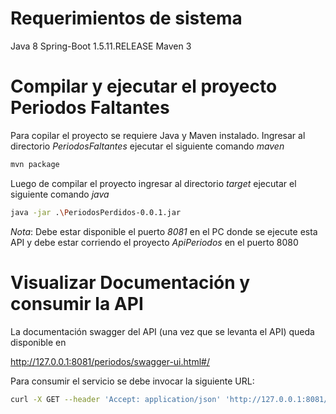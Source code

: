# Requerimientos de sistema

Java 8
Spring-Boot 1.5.11.RELEASE
Maven 3

# Compilar y ejecutar el proyecto Periodos Faltantes
Para copilar el proyecto se requiere Java y Maven instalado.
Ingresar al directorio *PeriodosFaltantes* ejecutar el siguiente comando *maven*

```bash
mvn package
```

Luego de compilar el proyecto ingresar al directorio *target* ejecutar el siguiente comando *java*

```bash
java -jar .\PeriodosPerdidos-0.0.1.jar
```
*Nota*:
Debe estar disponible el puerto *8081* en el PC donde se ejecute esta API y debe estar corriendo el proyecto *ApiPeriodos* en el puerto 8080

# Visualizar Documentación y consumir la API

La documentación swagger del API (una vez que se levanta el API) queda disponible en

http://127.0.0.1:8081/periodos/swagger-ui.html#/

Para consumir el servicio se debe invocar la siguiente URL:

```bash
curl -X GET --header 'Accept: application/json' 'http://127.0.0.1:8081/periodos/missing'
```